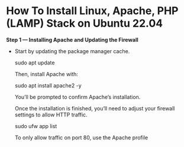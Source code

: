 # How To Install Linux, Apache, PHP (LAMP) Stack on Ubuntu 22.04

**Step 1 — Installing Apache and Updating the Firewall**
- Start by updating the package manager cache.

    sudo apt update

    Then, install Apache with:

    sudo apt install apache2 -y

    You’ll be prompted to confirm Apache’s installation.

    Once the installation is finished, you’ll need to adjust your firewall settings to allow HTTP traffic.

    sudo ufw app list

    To only allow traffic on port 80, use the Apache profile
